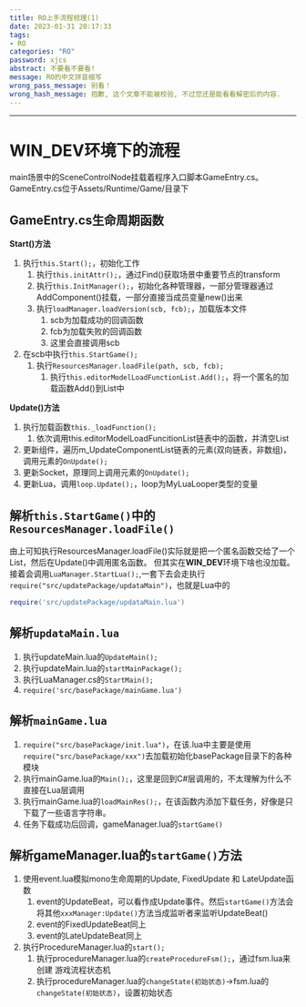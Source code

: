```yaml
---
title: RO上手流程梳理(1)
date: 2023-01-31 20:17:33
tags:
- RO
categories: "RO"
password: xjcs
abstract: 不要看不要看!
message: RO的中文拼音缩写
wrong_pass_message: 别看！
wrong_hash_message: 抱歉, 这个文章不能被校验, 不过您还是能看看解密后的内容.
---
```


---

# WIN_DEV环境下的流程 #
main场景中的SceneControlNode挂载着程序入口脚本GameEntry.cs。   
GameEntry.cs位于Assets/Runtime/Game/目录下   

## GameEntry.cs生命周期函数 ##

**Start()方法**
1. 执行``this.Start();``，初始化工作
   1. 执行``this.initAttr();``，通过Find()获取场景中重要节点的transform
   2. 执行``this.InitManager();``，初始化各种管理器，一部分管理器通过AddComponent()挂载，一部分直接当成员变量new()出来
   3. 执行``loadManager.loadVersion(scb, fcb);``，加载版本文件
      1. scb为加载成功的回调函数
      2. fcb为加载失败的回调函数
      3. 这里会直接调用scb
2. 在scb中执行``this.StartGame();``
   1. 执行``ResourcesManager.loadFile(path, scb, fcb);``
      1. 执行``this.editorModelLoadFunctionList.Add();``，将一个匿名的加载函数Add()到List中

**Update()方法**   
1. 执行加载函数``this._loadFunction();``
   1. 依次调用this.editorModelLoadFuncitionList链表中的函数，并清空List
2. 更新组件，遍历m_UpdateComponentList链表的元素(双向链表，非数组)，调用元素的``OnUpdate();``
3. 更新Socket，原理同上调用元素的``OnUpdate();``
4. 更新Lua，调用``loop.Update();``，loop为MyLuaLooper类型的变量

## 解析``this.StartGame()``中的``ResourcesManager.loadFile()`` ##
由上可知执行ResourcesManager.loadFile()实际就是把一个匿名函数交给了一个List，然后在Update()中调用匿名函数。
但其实在**WIN_DEV**环境下啥也没加载。   
接着会调用``LuaManager.StartLua();``,一套下去会走执行``require("src/updatePackage/updataMain")``，也就是Lua中的
```Lua
require('src/updatePackage/updataMain.lua')
```

## 解析``updataMain.lua`` ##
1. 执行updateMain.lua的``UpdateMain();``
2. 执行updateMain.lua的``startMainPackage();``
3. 执行LuaManager.cs的``StartMain();``
4. ``require('src/basePackage/mainGame.lua')``

## 解析``mainGame.lua`` ##
1. ``require("src/basePackage/init.lua")``，在该.lua中主要是使用``require("src/basePackage/xxx")``去加载初始化basePackage目录下的各种模块
2. 执行mainGame.lua的``Main();``，这里是回到C#层调用的，不太理解为什么不直接在Lua层调用
3. 执行mainGame.lua的``loadMainRes();``，在该函数内添加下载任务，好像是只下载了一些语言字符串。
4. 任务下载成功后回调，gameManager.lua的``startGame()``

## 解析gameManager.lua的``startGame()``方法 ##
1. 使用event.lua模拟mono生命周期的Update, FixedUpdate 和 LateUpdate函数
    1. event的UpdateBeat，可以看作成Update事件。然后``startGame()``方法会将其他``xxxManager:Update()``方法当成监听者来监听UpdateBeat()
    2. event的FixedUpdateBeat同上
    3. event的LateUpdateBeat同上
2. 执行ProcedureManager.lua的``start();``
   1. 执行procedureManager.lua的``createProcedureFsm();``，通过fsm.lua来创建 游戏流程状态机
   2. 执行procedureManager.lua的``changeState(初始状态)``->fsm.lua的``changeState(初始状态)``，设置初始状态